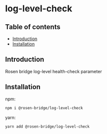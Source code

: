 # log-level-check

## Table of contents

- [Introduction](#introduction)
- [Installation](#installation)

## Introduction

Rosen bridge log-level health-check parameter

## Installation

npm:

```sh
npm i @rosen-bridge/log-level-check
```

yarn:

```sh
yarn add @rosen-bridge/log-level-check
```
